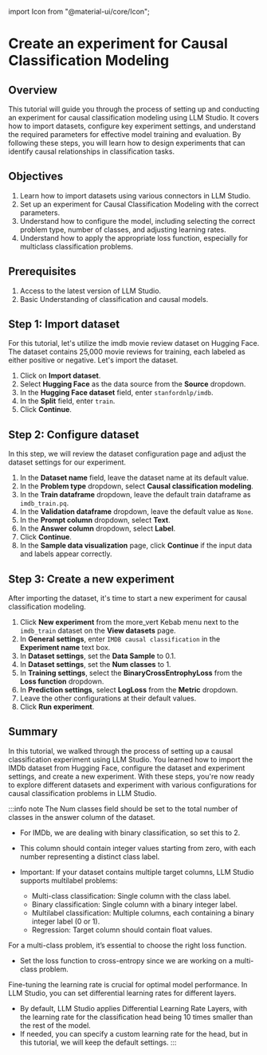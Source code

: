 import Icon from "@material-ui/core/Icon";


# Create an experiment for Causal Classification Modeling

## Overview

This tutorial will guide you through the process of setting up and conducting an experiment for causal classification modeling using LLM Studio. It covers how to import datasets, configure key experiment settings, and understand the required parameters for effective model training and evaluation. By following these steps, you will learn how to design experiments that can identify causal relationships in classification tasks.

## Objectives

1. Learn how to import datasets using various connectors in LLM Studio.
2. Set up an experiment for Causal Classification Modeling with the correct parameters.
3. Understand how to configure the model, including selecting the correct problem type, number of classes, and adjusting learning rates.
4. Understand how to apply the appropriate loss function, especially for multiclass classification problems.

## Prerequisites

1. Access to the latest version of LLM Studio.
2. Basic Understanding of classification and causal models.

## Step 1: Import dataset

For this tutorial, let's utilize the imdb movie review dataset on Hugging Face. The dataset contains 25,000 movie reviews for training, each labeled as either positive or negative. Let's import the dataset.

1. Click on **Import dataset**.
2. Select **Hugging Face** as the data source from the **Source** dropdown. 
3. In the **Hugging Face dataset** field, enter `stanfordnlp/imdb`.
4. In the **Split** field, enter `train`.
5. Click **Continue**.

## Step 2: Configure dataset

In this step, we will review the dataset configuration page and adjust the dataset settings for our experiment.

1. In the **Dataset name** field, leave the dataset name at its default value.
2. In the **Problem type** dropdown, select **Causal classification modeling**.
3. In the **Train dataframe** dropdown, leave the default train dataframe as `imdb_train.pq`.
4. In the **Validation dataframe** dropdown, leave the default value as `None`. 
5. In the **Prompt column** dropdown, select **Text**.
6. In the **Answer column** dropdown, select **Label**.
7. Click **Continue**.
8. In the **Sample data visualization** page, click **Continue** if the input data and labels appear correctly.

## Step 3: Create a new experiment

After importing the dataset, it's time to start a new experiment for causal classification modeling.

1. Click **New experiment** from the <Icon>more_vert</Icon> Kebab menu next to the `imdb_train` dataset on the **View datasets** page.
2. In **General settings**, enter `IMDB causal classification` in the **Experiment name** text box.
3. In **Dataset settings**, set the **Data Sample** to 0.1.
4. In **Dataset settings**, set the **Num classes** to 1.
5. In **Training settings**, select the **BinaryCrossEntrophyLoss** from the **Loss function** dropdown.
6. In **Prediction settings**, select **LogLoss** from the **Metric** dropdown.
7. Leave the other configurations at their default values.
8. Click **Run experiment**. 

## Summary

In this tutorial, we walked through the process of setting up a causal classification experiment using LLM Studio. You learned how to import the IMDb dataset from Hugging Face, configure the dataset and experiment settings, and create a new experiment. With these steps, you're now ready to explore different datasets and experiment with various configurations for causal classification problems in LLM Studio.

:::info note
The Num classes field should be set to the total number of classes in the answer column of the dataset.

- For IMDb, we are dealing with binary classification, so set this to 2.

- This column should contain integer values starting from zero, with each number representing a distinct class label.

- Important: If your dataset contains multiple target columns, LLM Studio supports multilabel problems:
    - Multi-class classification: Single column with the class label.
    - Binary classification: Single column with a binary integer label.
    - Multilabel classification: Multiple columns, each containing a binary integer label (0 or 1).
    - Regression: Target column should contain float values.

For a multi-class problem, it’s essential to choose the right loss function.

- Set the loss function to cross-entropy since we are working on a multi-class problem.

Fine-tuning the learning rate is crucial for optimal model performance. In LLM Studio, you can set differential learning rates for different layers.

- By default, LLM Studio applies Differential Learning Rate Layers, with the learning rate for the classification head being 10 times smaller than the rest of the model.
- If needed, you can specify a custom learning rate for the head, but in this tutorial, we will keep the default settings.
:::